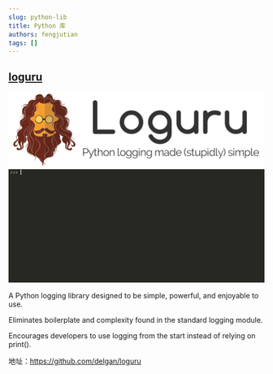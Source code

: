 ```yaml
---
slug: python-lib
title: Python 库
authors: fengjutian
tags: []
---
```


## [loguru](https://github.com/delgan/loguru)

![alt text](./static/loguru.png)
![alt text](./static/loguru.gif)

A Python logging library designed to be simple, powerful, and enjoyable to use.

Eliminates boilerplate and complexity found in the standard logging module.

Encourages developers to use logging from the start instead of relying on print().

地址：https://github.com/delgan/loguru